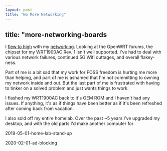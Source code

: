 ```yaml
---
layout: post
title: "No More Networking"
---
```


title: "more-networking-boards
---

I [flew to high](https://en.wikipedia.org/wiki/Icarus) with my [networking]({{site.baseurl}}/2020/02/01/more-networking-boards.html). Looking at the OpenWRT forums, the chipset for my WRT1900AC Rev. 1 isn't well supported. I've had to deal with various network failures, continued 5G Wifi outtages, and overall flakey-ness.

Part of me is a bit sad that my work for FOSS freedom is hurting me more than helping, and part of me is ashamed that I'm not committing to owning my network inside and out. But the last part of me is frustrated with having to tinker on a solved problem and just wants things to work.

I flashed my WRT1900AC back to it's OEM ROM and I haven't had any issues. If anything, it's as if things have been better as if it's been refreshed after coming back from vacation.

I also sold off my entire homelab. Over the past ~5 years I've upgraded my desktop, and with the old parts I'd make another computer for 

2019-05-01-home-lab-stand-up

2020-02-01-ad-blocking